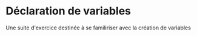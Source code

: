 # Déclaration de variables 

Une suite d'exercice destinée à se familiriser avec la création de variables




